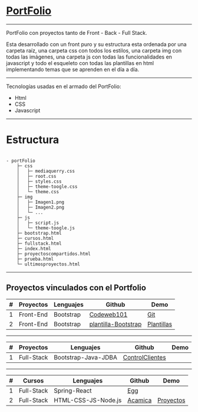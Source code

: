 # [PortFolio](https://megagringa.github.io/portFolio/index.html)

---

PortFolio con proyectos tanto de Front - Back - Full Stack.

Esta desarrollado con un front puro y su estructura esta ordenada por una carpeta raíz, una carpeta css con todos los estilos, una carpeta img con todas las imágenes, una carpeta js con todas las funcionalidades en javascript y todo el esqueleto con todas las plantillas en html implementando temas que se aprenden en el día a día.

---

Tecnologías usadas en el armado del PortFolio:
- Html
- CSS     
- Javascript             

---

# Estructura

```

- portFolio
    ├─ css
    │   ├─ mediaquerry.css
    │   ├─ root.css
    │   ├─ styles.css
    │   ├─ theme-toogle.css
    │   └─ theme.css
    ├─ img
    │   ├─ Imagen1.png
    │   ├─ Imagen2.png
    │   └─ ...
    ├─ js
    │   ├─ script.js
    │   └─ theme-toogle.js
    ├─ bootstrap.html
    ├─ cursos.html
    ├─ fullstack.html
    ├─ index.html
    ├─ proyectoscompartidos.html
    ├─ prueba.html
    └─ ultimosproyectos.html

```    
---

## Proyectos vinculados con el Portfolio



|  #  | Proyectos | Lenguajes |Github| Demo |
| --- | --- | --- | --- | --- |
| 1   | Front-End | Bootstrap |[Codeweb101](https://github.com/Codeweb101/CodeWeb101)| [Git](https://codeweb101.github.io/CodeWeb101/index.html) |
| 2   | Front-End | Bootstrap | [plantilla-Bootstrap](https://github.com/megagringa/plantilla-Bootstrap)| [Plantillas](https://megagringa.github.io/plantilla-Bootstrap/index.html) |

---

| #   | Proyectos | Lenguajes | Github | Demo |
|---|---|---|---|---|
| 1 | Full-Stack | Bootstrap-Java-JDBA | [ControlClientes](https://github.com/megagringa/ControlClientes) | []() |

---

| #   | Cursos | Lenguajes | Github | Demo |
|---|---|---|---|---|
| 1 | Full-Stack | Spring-React  | [Egg](https://github.com/megagringa/FullStack_Egg_Curso)  |  |
| 2 | Full-Stack | HTML-CSS-JS-Node.js | [Acamica](https://github.com/megagringa/FullStack_Acamica) | [Proyectos](https://megagringa.github.io/FullStack_Acamica/index.html) |



